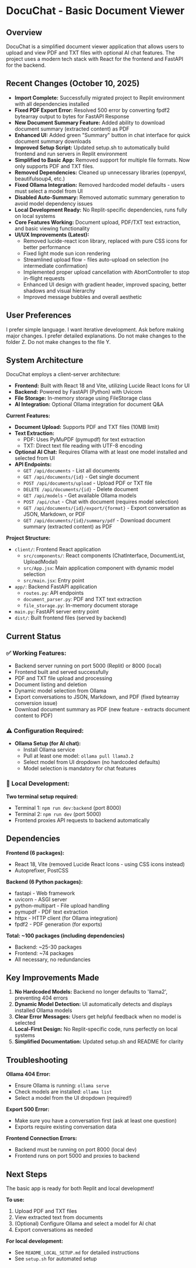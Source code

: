 # DocuChat - Basic Document Viewer

## Overview
DocuChat is a simplified document viewer application that allows users to upload and view PDF and TXT files with optional AI chat features. The project uses a modern tech stack with React for the frontend and FastAPI for the backend.

## Recent Changes (October 10, 2025)
- **Import Complete:** Successfully migrated project to Replit environment with all dependencies installed
- **Fixed PDF Export Error:** Resolved 500 error by converting fpdf2 bytearray output to bytes for FastAPI Response
- **New Document Summary Feature:** Added ability to download document summary (extracted content) as PDF
- **Enhanced UI:** Added green "Summary" button in chat interface for quick document summary downloads
- **Improved Setup Script:** Updated setup.sh to automatically build frontend and run servers in Replit environment
- **Simplified to Basic App:** Removed support for multiple file formats. Now only supports PDF and TXT files.
- **Removed Dependencies:** Cleaned up unnecessary libraries (openpyxl, beautifulsoup4, etc.)
- **Fixed Ollama Integration:** Removed hardcoded model defaults - users must select a model from UI
- **Disabled Auto-Summary:** Removed automatic summary generation to avoid model dependency issues
- **Local Development Ready:** No Replit-specific dependencies, runs fully on local systems
- **Core Features Working:** Document upload, PDF/TXT text extraction, and basic viewing functionality
- **UI/UX Improvements (Latest):**
  - Removed lucide-react icon library, replaced with pure CSS icons for better performance
  - Fixed light mode sun icon rendering
  - Streamlined upload flow - files auto-upload on selection (no intermediate confirmation)
  - Implemented proper upload cancellation with AbortController to stop in-flight requests
  - Enhanced UI design with gradient header, improved spacing, better shadows and visual hierarchy
  - Improved message bubbles and overall aesthetic

## User Preferences
I prefer simple language. I want iterative development. Ask before making major changes. I prefer detailed explanations. Do not make changes to the folder Z. Do not make changes to the file Y.

## System Architecture
DocuChat employs a client-server architecture:
- **Frontend:** Built with React 18 and Vite, utilizing Lucide React Icons for UI
- **Backend:** Powered by FastAPI (Python) with Uvicorn
- **File Storage:** In-memory storage using FileStorage class
- **AI Integration:** Optional Ollama integration for document Q&A

**Current Features:**
- **Document Upload:** Supports PDF and TXT files (10MB limit)
- **Text Extraction:** 
  - PDF: Uses PyMuPDF (pymupdf) for text extraction
  - TXT: Direct text file reading with UTF-8 encoding
- **Optional AI Chat:** Requires Ollama with at least one model installed and selected from UI
- **API Endpoints:**
  - `GET /api/documents` - List all documents
  - `GET /api/documents/{id}` - Get single document
  - `POST /api/documents/upload` - Upload PDF or TXT file
  - `DELETE /api/documents/{id}` - Delete document
  - `GET /api/models` - Get available Ollama models
  - `POST /api/chat` - Chat with document (requires model selection)
  - `GET /api/documents/{id}/export/{format}` - Export conversation as JSON, Markdown, or PDF
  - `GET /api/documents/{id}/summary/pdf` - Download document summary (extracted content) as PDF

**Project Structure:**
- `client/`: Frontend React application
  - `src/components/`: React components (ChatInterface, DocumentList, UploadModal)
  - `src/App.jsx`: Main application component with dynamic model selection
  - `src/main.jsx`: Entry point
- `app/`: Backend FastAPI application
  - `routes.py`: API endpoints
  - `document_parser.py`: PDF and TXT text extraction
  - `file_storage.py`: In-memory document storage
- `main.py`: FastAPI server entry point
- `dist/`: Built frontend files (served by backend)

## Current Status

### ✅ Working Features:
- Backend server running on port 5000 (Replit) or 8000 (local)
- Frontend built and served successfully
- PDF and TXT file upload and processing
- Document listing and deletion
- Dynamic model selection from Ollama
- Export conversations to JSON, Markdown, and PDF (fixed bytearray conversion issue)
- Download document summary as PDF (new feature - extracts document content to PDF)

### ⚠️ Configuration Required:
- **Ollama Setup (for AI chat):**
  - Install Ollama service
  - Pull at least one model: `ollama pull llama3.2`
  - Select model from UI dropdown (no hardcoded defaults)
  - Model selection is mandatory for chat features

### 🔧 Local Development:
**Two terminal setup required:**
- Terminal 1: `npm run dev:backend` (port 8000)
- Terminal 2: `npm run dev` (port 5000)
- Frontend proxies API requests to backend automatically

## Dependencies

**Frontend (6 packages):**
- React 18, Vite (removed Lucide React Icons - using CSS icons instead)
- Autoprefixer, PostCSS

**Backend (6 Python packages):**
- fastapi - Web framework
- uvicorn - ASGI server
- python-multipart - File upload handling
- pymupdf - PDF text extraction
- httpx - HTTP client (for Ollama integration)
- fpdf2 - PDF generation (for exports)

**Total: ~100 packages (including dependencies)**
- Backend: ~25-30 packages
- Frontend: ~74 packages
- All necessary, no redundancies

## Key Improvements Made

1. **No Hardcoded Models:** Backend no longer defaults to 'llama2', preventing 404 errors
2. **Dynamic Model Detection:** UI automatically detects and displays installed Ollama models
3. **Clear Error Messages:** Users get helpful feedback when no model is selected
4. **Local-First Design:** No Replit-specific code, runs perfectly on local systems
5. **Simplified Documentation:** Updated setup.sh and README for clarity

## Troubleshooting

**Ollama 404 Error:**
- Ensure Ollama is running: `ollama serve`
- Check models are installed: `ollama list`
- Select a model from the UI dropdown (required!)

**Export 500 Error:**
- Make sure you have a conversation first (ask at least one question)
- Exports require existing conversation data

**Frontend Connection Errors:**
- Backend must be running on port 8000 (local dev)
- Frontend runs on port 5000 and proxies to backend

## Next Steps
The basic app is ready for both Replit and local development! 

**To use:**
1. Upload PDF and TXT files
2. View extracted text from documents
3. (Optional) Configure Ollama and select a model for AI chat
4. Export conversations as needed

**For local development:**
- See `README_LOCAL_SETUP.md` for detailed instructions
- See `setup.sh` for automated setup
